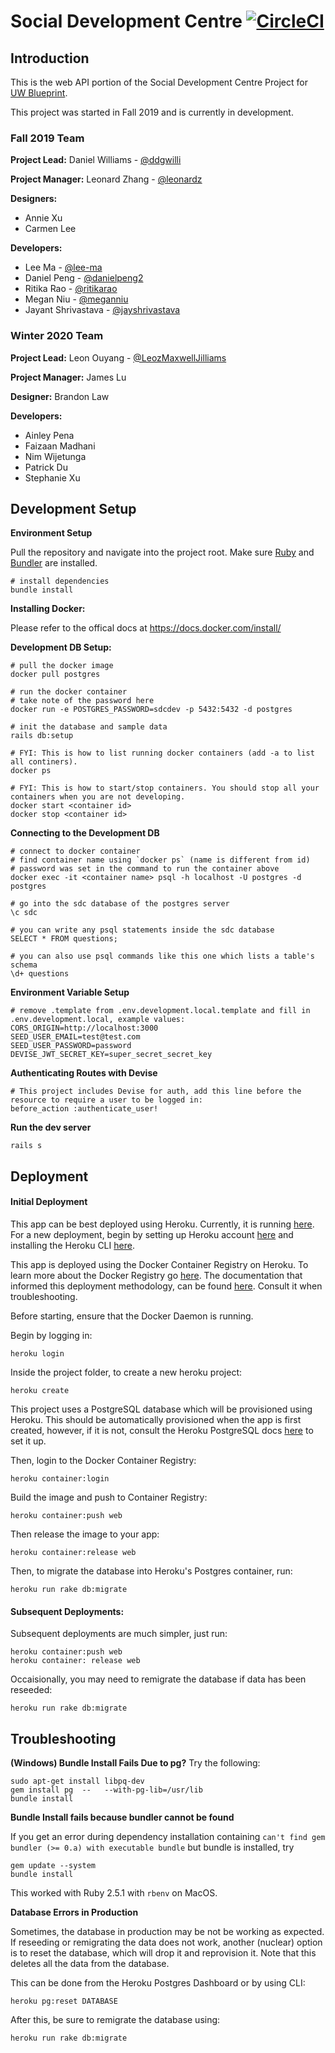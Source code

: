 # Social Development Centre [![CircleCI](https://circleci.com/gh/uwblueprint/sdc-api/tree/master.svg?style=shield)](https://circleci.com/gh/uwblueprint/sdc-api/tree/master)

## Introduction

This is the web API portion of the Social Development Centre Project for [UW Blueprint](https://https://uwblueprint.org/).

This project was started in Fall 2019 and is currently in development.

### Fall 2019 Team

**Project Lead:** Daniel Williams - [@ddgwilli](https://github.com/ddgwilli)

**Project Manager:** Leonard Zhang - [@leonardz](https://github.com/leonardz)

**Designers:** 
* Annie Xu
* Carmen Lee

**Developers:** 
* Lee Ma - [@lee-ma](https://github.com/lee-ma)
* Daniel Peng - [@danielpeng2](https://github.com/danielpeng2)
* Ritika Rao - [@ritikarao](https://github.com/ritikarao)
* Megan Niu - [@meganniu](https://github.com/meganniu)
* Jayant Shrivastava - [@jayshrivastava](https://github.com/jayshrivastava)

### Winter 2020 Team

**Project Lead:** Leon Ouyang - [@LeozMaxwellJilliams](https://github.com/LeozMaxwellJilliams)

**Project Manager:** James Lu

**Designer:** Brandon Law

**Developers:**
* Ainley Pena
* Faizaan Madhani
* Nim Wijetunga
* Patrick Du
* Stephanie Xu


## Development Setup

**Environment Setup**

Pull the repository and navigate into the project root. Make sure
[Ruby](https://www.ruby-lang.org/en/documentation/installation/) and
[Bundler](https://bundler.io) are installed.

```
# install dependencies
bundle install
```

**Installing Docker:** 

Please refer to the offical docs at https://docs.docker.com/install/

**Development DB Setup:** 
```
# pull the docker image
docker pull postgres

# run the docker container
# take note of the password here
docker run -e POSTGRES_PASSWORD=sdcdev -p 5432:5432 -d postgres

# init the database and sample data
rails db:setup

# FYI: This is how to list running docker containers (add -a to list all continers).
docker ps

# FYI: This is how to start/stop containers. You should stop all your containers when you are not developing.
docker start <container id>
docker stop <container id>

```

**Connecting to the Development DB** 
```
# connect to docker container
# find container name using `docker ps` (name is different from id)
# password was set in the command to run the container above
docker exec -it <container name> psql -h localhost -U postgres -d postgres

# go into the sdc database of the postgres server
\c sdc

# you can write any psql statements inside the sdc database 
SELECT * FROM questions;

# you can also use psql commands like this one which lists a table's schema
\d+ questions
```

**Environment Variable Setup**
```
# remove .template from .env.development.local.template and fill in .env.development.local, example values:
CORS_ORIGIN=http://localhost:3000
SEED_USER_EMAIL=test@test.com
SEED_USER_PASSWORD=password
DEVISE_JWT_SECRET_KEY=super_secret_secret_key
```

**Authenticating Routes with Devise**
```
# This project includes Devise for auth, add this line before the resource to require a user to be logged in:
before_action :authenticate_user!
```

**Run the dev server**

```
rails s
```

## Deployment

#### Initial Deployment

This app can be best deployed using Heroku. Currently, it is running [here](https://guarded-plains-51025.herokuapp.com). For a new deployment, begin by setting up Heroku account [here](https://heroku.com) and installing the Heroku CLI [here](https://devcenter.heroku.com/articles/heroku-cli).

This app is deployed using the Docker Container Registry on Heroku. To learn more about the Docker Registry go [here](https://docs.docker.com/registry/). The documentation that informed this deployment methodology, can be found [here](https://devcenter.heroku.com/articles/container-registry-and-runtime). Consult it when troubleshooting.

Before starting, ensure that the Docker Daemon is running.

Begin by logging in:

```
heroku login
```

Inside the project folder, to create a new heroku project:

```
heroku create
```

This project uses a PostgreSQL database which will be provisioned using Heroku. This should be automatically provisioned when the app is first created, however, if it is not, consult the Heroku PostgreSQL docs [here](https://devcenter.heroku.com/articles/heroku-postgresql#provisioning-heroku-postgres) to set it up. 

Then, login to the Docker Container Registry:

```
heroku container:login
```

Build the image and push to Container Registry:

```
heroku container:push web
```

Then release the image to your app:

```
heroku container:release web
```

Then, to migrate the database into Heroku's Postgres container, run:

```
heroku run rake db:migrate
```

#### Subsequent Deployments:

Subsequent deployments are much simpler, just run:

```
heroku container:push web
heroku container: release web
```

Occaisionally, you may need to remigrate the database if data has been reseeded:

```
heroku run rake db:migrate
```

## Troubleshooting
**(Windows) Bundle Install Fails Due to pg?**
Try the following:
```
sudo apt-get install libpq-dev
gem install pg  --   --with-pg-lib=/usr/lib
bundle install
```

**Bundle Install fails because bundler cannot be found**

If you get an error during dependency installation containing `can't find gem bundler (>= 0.a) with executable bundle` but bundle is installed, try
```
gem update --system
bundle install
```
This worked with Ruby 2.5.1 with `rbenv` on MacOS.

**Database Errors in Production**

Sometimes, the database in production may be not be working as expected. If reseeding or remigrating the data does not work, another (nuclear) option is to reset the database, which will drop it and reprovision it. Note that this deletes all the data from the database. 

This can be done from the Heroku Postgres Dashboard or by using CLI:
```
heroku pg:reset DATABASE
```
After this, be sure to remigrate the database using:
```
heroku run rake db:migrate
```






